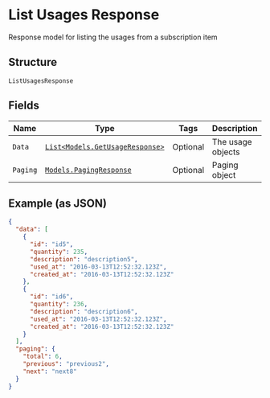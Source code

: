 
# List Usages Response

Response model for listing the usages from a subscription item

## Structure

`ListUsagesResponse`

## Fields

| Name | Type | Tags | Description |
|  --- | --- | --- | --- |
| `Data` | [`List<Models.GetUsageResponse>`](../../doc/models/get-usage-response.md) | Optional | The usage objects |
| `Paging` | [`Models.PagingResponse`](../../doc/models/paging-response.md) | Optional | Paging object |

## Example (as JSON)

```json
{
  "data": [
    {
      "id": "id5",
      "quantity": 235,
      "description": "description5",
      "used_at": "2016-03-13T12:52:32.123Z",
      "created_at": "2016-03-13T12:52:32.123Z"
    },
    {
      "id": "id6",
      "quantity": 236,
      "description": "description6",
      "used_at": "2016-03-13T12:52:32.123Z",
      "created_at": "2016-03-13T12:52:32.123Z"
    }
  ],
  "paging": {
    "total": 6,
    "previous": "previous2",
    "next": "next8"
  }
}
```

